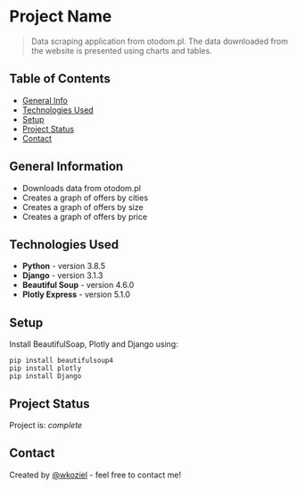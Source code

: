 # Project Name
> Data scraping application from otodom.pl. The data downloaded from the website is presented using charts and tables.

## Table of Contents
* [General Info](#general-information)
* [Technologies Used](#technologies-used)
* [Setup](#setup)
* [Project Status](#project-status)
* [Contact](#contact)


## General Information
- Downloads data from otodom.pl
- Creates a graph of offers by cities
- Creates a graph of offers by size
- Creates a graph of offers by price


## Technologies Used
- **Python** - version  3.8.5
- **Django** - version 3.1.3
- **Beautiful Soup** - version 4.6.0
- **Plotly Express** - version 5.1.0


## Setup
Install BeautifulSoap, Plotly and Django using:
```
pip install beautifulsoup4
pip install plotly
pip install Django
```

## Project Status
Project is: _complete_


## Contact
Created by [@wkoziel](https://github.com/wkoziel/) - feel free to contact me!
